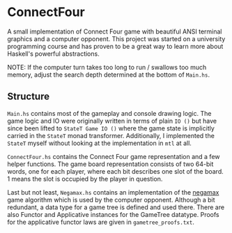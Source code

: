 # ConnectFour
A small implementation of Connect Four game with beautiful ANSI terminal
graphics and a computer opponent. This project was started on a university
programming course and has proven to be a great way to learn more about
Haskell's powerful abstractions.

NOTE: If the computer turn takes too long to run / swallows too much memory,
adjust the search depth determined at the bottom of `Main.hs`.

## Structure
`Main.hs` contains most of the gameplay and console drawing logic. The game
logic and IO were originally written in terms of plain `IO ()` but have since
been lifted to `StateT Game IO ()` where the game state is implicitly carried in
the `StateT` monad transformer. Additionally, I implemented the `StateT` myself
without looking at the implementation in `mtl` at all.

`ConnectFour.hs` contains the Connect Four game representation and a few helper
functions. The game board representation consists of two 64-bit words, one for
each player, where each bit describes one slot of the board. 1 means the slot
is occupied by the player in question.

Last but not least, `Negamax.hs` contains an implementation of the
[negamax](https://en.wikipedia.org/wiki/Negamax#Negamax_with_alpha_beta_pruning)
game algorithm which is used by the computer opponent. Although a bit redundant,
a data type for a game tree is defined and used there. There are also Functor
and Applicative instances for the GameTree datatype. Proofs for the applicative
functor laws are given in `gametree_proofs.txt`.

